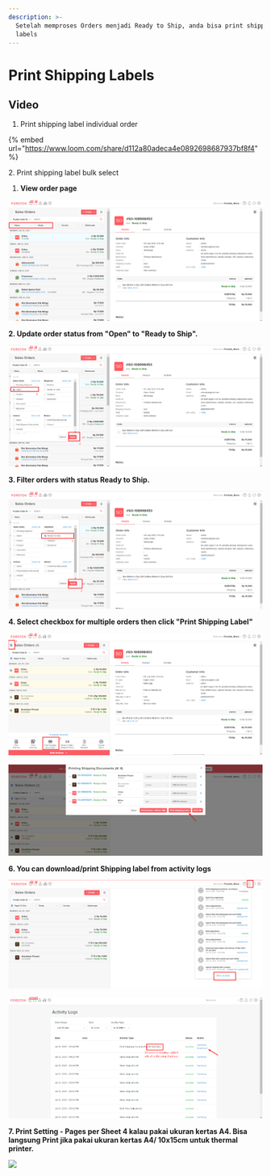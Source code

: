 ```yaml
---
description: >-
  Setelah memproses Orders menjadi Ready to Ship, anda bisa print shipping
  labels
---
```


# Print Shipping Labels

## Video

1. Print shipping label individual order

{% embed url="https://www.loom.com/share/d112a80adeca4e0892698687937bf8f4" %}

2\. Print shipping label bulk select



1. **View order page**

![](<../../.gitbook/assets/image (388).png>)

**2. Update order status from "Open" to "Ready to Ship".**

![](<../../.gitbook/assets/image (390).png>)

**3. Filter orders with status Ready to Ship.**

![](<../../.gitbook/assets/image (394).png>)

**4. Select checkbox for multiple orders then click "Print Shipping Label"**

![](<../../.gitbook/assets/image (389).png>)

![](<../../.gitbook/assets/image (387).png>)

**6. You can download/print Shipping label from activity logs**

![](<../../.gitbook/assets/image (393).png>)

![](<../../.gitbook/assets/image (395).png>)

**7. Print Setting - Pages per Sheet 4 kalau pakai ukuran kertas A4. Bisa langsung Print jika pakai ukuran kertas A4/ 10x15cm untuk thermal printer.**

![](<../../.gitbook/assets/screen-shot-2021-07-16-at-5.13.55-pm (1).png>)
